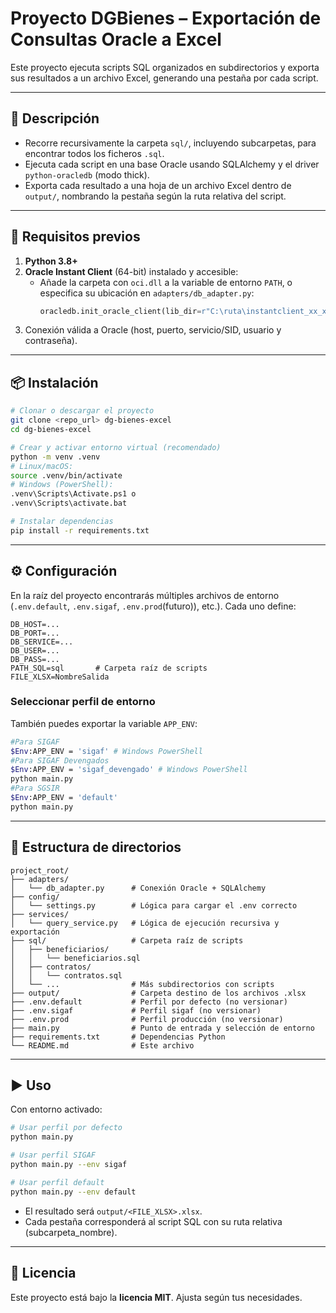 # Proyecto DGBienes – Exportación de Consultas Oracle a Excel

Este proyecto ejecuta scripts SQL organizados en subdirectorios y exporta sus resultados a un archivo Excel, generando una pestaña por cada script.

---

## 📝 Descripción

- Recorre recursivamente la carpeta `sql/`, incluyendo subcarpetas, para encontrar todos los ficheros `.sql`.
- Ejecuta cada script en una base Oracle usando SQLAlchemy y el driver `python-oracledb` (modo thick).
- Exporta cada resultado a una hoja de un archivo Excel dentro de `output/`, nombrando la pestaña según la ruta relativa del script.

---

## 🚀 Requisitos previos

1. **Python 3.8+**
2. **Oracle Instant Client** (64-bit) instalado y accesible:
   - Añade la carpeta con `oci.dll` a la variable de entorno `PATH`, 
     o especifica su ubicación en `adapters/db_adapter.py`:
     ```python
     oracledb.init_oracle_client(lib_dir=r"C:\ruta\instantclient_xx_xx")
     ```
3. Conexión válida a Oracle (host, puerto, servicio/SID, usuario y contraseña).

---

## 📦 Instalación

```bash
# Clonar o descargar el proyecto
git clone <repo_url> dg-bienes-excel
cd dg-bienes-excel

# Crear y activar entorno virtual (recomendado)
python -m venv .venv
# Linux/macOS:
source .venv/bin/activate
# Windows (PowerShell):
.venv\Scripts\Activate.ps1 o 
.venv\Scripts\activate.bat

# Instalar dependencias
pip install -r requirements.txt
```

---

## ⚙️ Configuración

En la raíz del proyecto encontrarás múltiples archivos de entorno (`.env.default`, `.env.sigaf`, `.env.prod`(futuro)), etc.). Cada uno define:

```dotenv
DB_HOST=...
DB_PORT=...
DB_SERVICE=...
DB_USER=...
DB_PASS=...
PATH_SQL=sql       # Carpeta raíz de scripts
FILE_XLSX=NombreSalida
```

### Seleccionar perfil de entorno
También puedes exportar la variable `APP_ENV`:
```bash
#Para SIGAF
$Env:APP_ENV = 'sigaf' # Windows PowerShell
#Para SIGAF Devengados
$Env:APP_ENV = 'sigaf_devengado' # Windows PowerShell
python main.py
#Para SGSIR
$Env:APP_ENV = 'default'
python main.py
```

---

## 📂 Estructura de directorios

```
project_root/
├── adapters/
│   └── db_adapter.py      # Conexión Oracle + SQLAlchemy
├── config/
│   └── settings.py        # Lógica para cargar el .env correcto
├── services/
│   └── query_service.py   # Lógica de ejecución recursiva y exportación
├── sql/                   # Carpeta raíz de scripts
│   ├── beneficiarios/
│   │   └── beneficiarios.sql
│   ├── contratos/
│   │   └── contratos.sql
│   └── ...                # Más subdirectorios con scripts
├── output/                # Carpeta destino de los archivos .xlsx
├── .env.default           # Perfil por defecto (no versionar)
├── .env.sigaf             # Perfil sigaf (no versionar)
├── .env.prod              # Perfil producción (no versionar)
├── main.py                # Punto de entrada y selección de entorno
├── requirements.txt       # Dependencias Python
└── README.md              # Este archivo
```

---

## ▶️ Uso

Con entorno activado:

```bash
# Usar perfil por defecto
python main.py

# Usar perfil SIGAF
python main.py --env sigaf

# Usar perfil default
python main.py --env default
```

- El resultado será `output/<FILE_XLSX>.xlsx`.
- Cada pestaña corresponderá al script SQL con su ruta relativa (subcarpeta_nombre).

---

## 📄 Licencia

Este proyecto está bajo la **licencia MIT**. Ajusta según tus necesidades.
